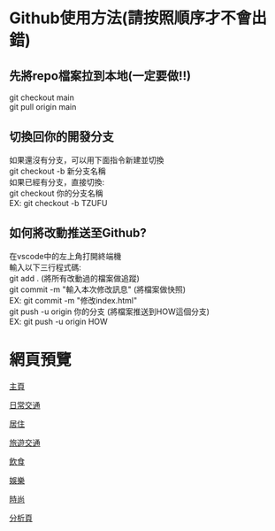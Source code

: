 # Github使用方法(請按照順序才不會出錯)
## 先將repo檔案拉到本地(一定要做!!)
git checkout main <br>
git pull origin main

## 切換回你的開發分支
如果還沒有分支，可以用下面指令新建並切換<br>
git checkout -b 新分支名稱<br>
如果已經有分支，直接切換:<br>
git checkout 你的分支名稱<br>
EX: git checkout -b TZUFU<br>

## 如何將改動推送至Github?
在vscode中的左上角打開終端機<br>
輸入以下三行程式碼:<br>
git add . (將所有改動過的檔案做追蹤)<br>
git commit -m "輸入本次修改訊息" (將檔案做快照)<br>
EX: git commit -m "修改index.html"<br>
git push -u origin 你的分支 (將檔案推送到HOW這個分支)<br>
EX: git push -u origin HOW<br>


# 網頁預覽

[主頁](https://study4mylife.github.io/Steinlux-Carbon-Footprint-/Steinlux-Carbon-Footprint/index.html)

[日常交通](https://study4mylife.github.io/Steinlux-Carbon-Footprint-/Steinlux-Carbon-Footprint/traffic-daily.html)

[居住](https://study4mylife.github.io/Steinlux-Carbon-Footprint-/Steinlux-Carbon-Footprint/home.html)

[旅遊交通](https://study4mylife.github.io/Steinlux-Carbon-Footprint-/Steinlux-Carbon-Footprint/traffic-travel.html)

[飲食](https://study4mylife.github.io/Steinlux-Carbon-Footprint-/Steinlux-Carbon-Footprint/food.html)

[娛樂](https://study4mylife.github.io/Steinlux-Carbon-Footprint-/Steinlux-Carbon-Footprint/entertainment.html)

[時尚](https://study4mylife.github.io/Steinlux-Carbon-Footprint-/Steinlux-Carbon-Footprint/fashion.html)

[分析頁](https://study4mylife.github.io/Steinlux-Carbon-Footprint-/Steinlux-Carbon-Footprint/analysis.html)


